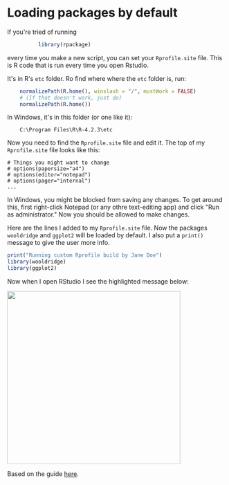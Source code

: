 # Loading packages by default #

If you're tried of running 
 ```R        
           library(rpackage)
```
every time you make a new script, you can set your `Rprofile.site` file. This is R code that is run every time you open Rstudio. 

It's in R's `etc` folder. Ro find where where the `etc` folder is, run:
```R
    normalizePath(R.home(), winslash = "/", mustWork = FALSE)
    # (If that doesn't work, just do)
    normalizePath(R.home())
```

In Windows, it's in this folder (or one like it):

        C:\Program Files\R\R-4.2.3\etc
 
Now you need to find the `Rprofile.site` file and edit it. The top of my `Rprofile.site` file looks like this:

    # Things you might want to change
    # options(papersize="a4")
    # options(editor="notepad")
    # options(pager="internal")
    ...

In Windows, you might be blocked from saving any changes. To get around this, first right-click Notepad (or any othre text-editing app) and click "Run as administrator." Now you should be allowed to make changes.

Here are the lines I added to my `Rprofile.site` file. Now the packages `wooldridge` and `ggplot2` will be loaded by default. I also put a `print()` message to give the user more info. 

```R
print("Running custom Rprofile build by Jane Doe")
library(wooldridge)
library(ggplot2)
```

Now when I open RStudio I see the highlighted message below:

<img src="https://user-images.githubusercontent.com/6835110/227623755-3c4d5e08-2112-48f9-8835-df6f438396b7.png" width="400">

Based on the guide [here](https://www.statmethods.net/interface/customizing.html).
